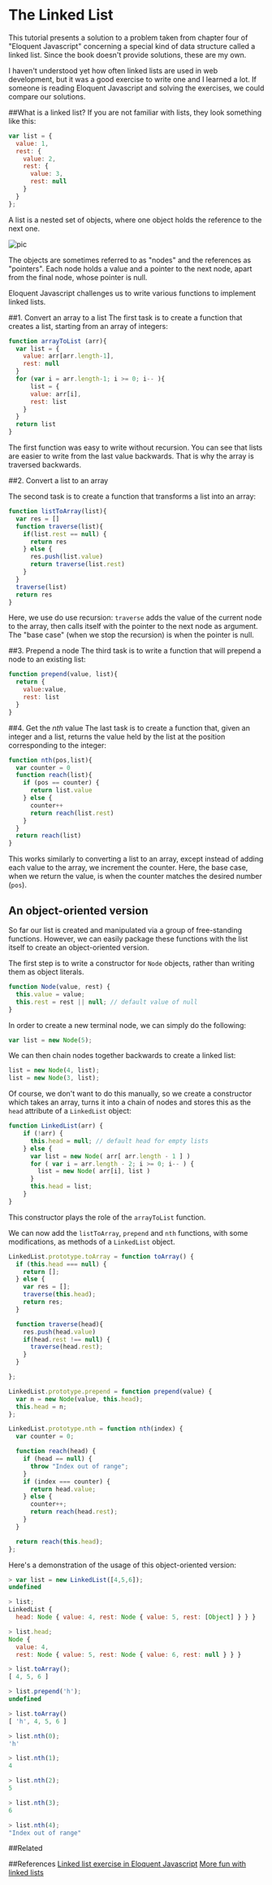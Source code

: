 # The Linked List
This tutorial presents a solution to a problem taken from chapter four of "Eloquent Javascript" concerning a special kind of data structure called a linked list. Since the book doesn't provide solutions, these are my own.

I haven't understood yet how often linked lists are used in web development, but it was a good exercise to write one and I learned a lot. If someone is reading Eloquent Javascript and solving the exercises, we could compare our solutions.

##What is a linked list?
If you are not familiar with lists, they look something like this:
```Javascript
var list = {
  value: 1,
  rest: {
    value: 2,
    rest: {
      value: 3,
      rest: null
    }
  }
};
```
A list is a nested set of objects, where one object holds the reference to the next one.

![pic](http://eloquentjavascript.net/img/linked-list.svg)

The objects are sometimes referred to as "nodes" and the references as "pointers". Each node holds a value and a pointer to the next node, apart from the final node, whose pointer is null.

Eloquent Javascript challenges us to write various functions to implement linked lists.

##1. Convert an array to a list
The first task is to create a function that creates a list, starting from an array of integers:
```Javascript
function arrayToList (arr){
  var list = {
    value: arr[arr.length-1],
    rest: null
  }
  for (var i = arr.length-1; i >= 0; i-- ){
      list = {
      value: arr[i],
      rest: list 
    }
  }
  return list
}
```
The first function was easy to write without recursion. You can see that lists are easier to write from the last value backwards. That is why the array is traversed backwards.

##2. Convert a list to an array

The second task is to create a function that transforms a list into an array:
```Javascript
function listToArray(list){
  var res = []
  function traverse(list){
    if(list.rest == null) {
      return res
    } else {
      res.push(list.value)
      return traverse(list.rest)
    }
  }
  traverse(list)
  return res
}
```
Here, we use do use recursion: `traverse` adds the value of the current node to the array, then calls itself with the pointer to the next node as argument. The "base case" (when we stop the recursion) is when the pointer is null.

##3. Prepend a node
The third task is to write a function that will prepend a node to an existing list:
```Javascript
function prepend(value, list){
  return {
    value:value,
    rest: list
  }
}
```

##4. Get the *nth* value
The last task is to create a function that, given an integer and a list, returns the value held by the list at the position corresponding to the integer:
```Javascript
function nth(pos,list){
  var counter = 0
  function reach(list){
    if (pos == counter) {
      return list.value
    } else {
      counter++
      return reach(list.rest)
    }
  }
  return reach(list)
}
```
This works similarly to converting a list to an array, except instead of adding each value to the array, we increment the counter. Here, the base case, when we return the value, is when the counter matches the desired number (`pos`).

## An object-oriented version

So far our list is created and manipulated via a group of free-standing functions. However, we can easily package these functions with the list itself to create an object-oriented version.

The first step is to write a constructor for `Node` objects, rather than writing them as object literals.

```Javascript
function Node(value, rest) {
  this.value = value;
  this.rest = rest || null; // default value of null
}
```

In order to create a new terminal node, we can simply do the following:

```Javascript
var list = new Node(5);
```

We can then chain nodes together backwards to create a linked list:

```Javascript
list = new Node(4, list);
list = new Node(3, list);
```

Of course, we don't want to do this manually, so we create a constructor which takes an array, turns it into a chain of nodes and stores this as the `head` attribute of a `LinkedList` object:

```Javascript
function LinkedList(arr) {
    if (!arr) {
      this.head = null; // default head for empty lists
    } else {
      var list = new Node( arr[ arr.length - 1 ] )
      for ( var i = arr.length - 2; i >= 0; i-- ) {
        list = new Node( arr[i], list )
      }
      this.head = list;
    }
}
```

This constructor plays the role of the `arrayToList` function.

We can now add the `listToArray`, `prepend` and `nth` functions, with some modifications, as methods of a `LinkedList` object.

```Javascript
LinkedList.prototype.toArray = function toArray() {
  if (this.head === null) {
    return [];
  } else {
    var res = [];
    traverse(this.head);
    return res;
  }

  function traverse(head){
    res.push(head.value)
    if(head.rest !== null) {
      traverse(head.rest);
    }
  }

};

LinkedList.prototype.prepend = function prepend(value) {
  var n = new Node(value, this.head);
  this.head = n;
};

LinkedList.prototype.nth = function nth(index) {
  var counter = 0;

  function reach(head) {
    if (head == null) {
      throw "Index out of range";
    }
    if (index === counter) {
      return head.value;
    } else {
      counter++;
      return reach(head.rest);
    }
  }

  return reach(this.head);
};
```

Here's a demonstration of the usage of this object-oriented version:

```Javascript
> var list = new LinkedList([4,5,6]);
undefined

> list;
LinkedList {
  head: Node { value: 4, rest: Node { value: 5, rest: [Object] } } }

> list.head;
Node {
  value: 4,
  rest: Node { value: 5, rest: Node { value: 6, rest: null } } }

> list.toArray();
[ 4, 5, 6 ]

> list.prepend('h');
undefined

> list.toArray()
[ 'h', 4, 5, 6 ]

> list.nth(0);
'h'

> list.nth(1);
4

> list.nth(2);
5

> list.nth(3);
6

> list.nth(4);
"Index out of range"
```


##Related

##References
[Linked list exercise in Eloquent Javascript](http://eloquentjavascript.net/04_data.html#h_nSTX34CM1M)
[More fun with linked lists](http://code.tutsplus.com/articles/data-structures-with-javascript-singly-linked-list-and-doubly-linked-list--cms-23392)